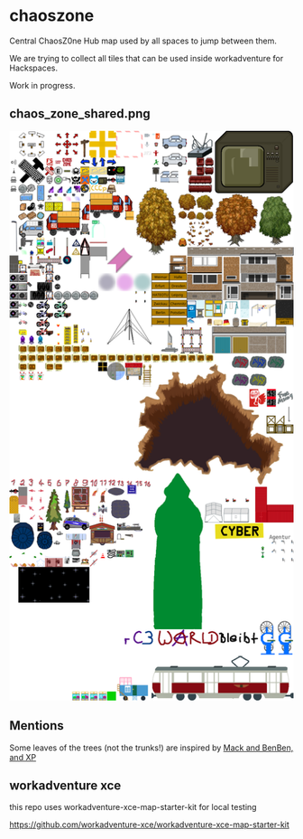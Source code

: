 # chaoszone

Central ChaosZ0ne Hub map used by all spaces to jump between them.

We are trying to collect all tiles that can be used inside workadventure for Hackspaces.

Work in progress.

## chaos_zone_shared.png

![alt text](./tiles/chaos_zone_shared.png "chaos_zone_shared.png")



## Mentions

Some leaves of the trees (not the trunks!) are inspired by [Mack and BenBen, and XP](https://grandmadebslittlebits.wordpress.com/2015/09/04/benbens-trees-with-complete-credits-for-rpg-maker-mv-or-rpg-maker-vxace/)


## workadventure xce

this repo uses workadventure-xce-map-starter-kit for local testing

https://github.com/workadventure-xce/workadventure-xce-map-starter-kit

